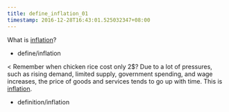 ```yaml
---
title: define_inflation_01
timestamp: 2016-12-28T16:43:01.525032347+08:00
---
```


What is [inflation](inflation)?
* define/inflation

< Remember when chicken rice cost only 2$? Due to a lot of pressures, such as rising demand, limited supply, government spending, and wage increases, the price of goods and services tends to go up with time. This is [inflation](inflation).
* definition/inflation
